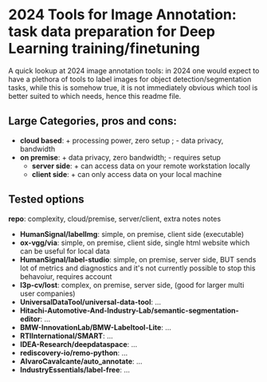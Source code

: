 # 2024 Tools for Image Annotation: task data preparation for Deep Learning training/finetuning
A quick lookup at 2024 image annotation tools: in 2024 one would expect to have a plethora of tools to label images for object detection/segmentation tasks, while this is somehow true, it is not immediately obvious which tool is better suited to which needs, hence this readme file.

## Large Categories, pros and cons:
 * **cloud based**: + processing power, zero setup ; - data privacy, bandwidth
 * **on premise**: + data privacy, zero bandwidth; - requires setup
   * **server side**: + can access data on your remote workstation locally
   * **client side**: + can only access data on your local machine
  
## Tested options

**repo**: complexity, cloud/premise, server/client, extra notes notes

*  **HumanSignal/labelImg**: simple, on premise, client side (executable)
*  **ox-vgg/via**: simple, on premise, client side, single html website which can be useful for local data
*  **HumanSignal/label-studio**: simple, on premise, server side, BUT sends lot of metrics and diagnostics and it's not currently possible to stop this behavoiur, requires account
* **l3p-cv/lost**: complex, on premise, server side, (good for larger multi user companies)
* **UniversalDataTool/universal-data-tool**: ...
* **Hitachi-Automotive-And-Industry-Lab/semantic-segmentation-editor**: ...
* **BMW-InnovationLab/BMW-Labeltool-Lite**: ...
* **RTIInternational/SMART**: ...
* **IDEA-Research/deepdataspace**: ...
* **rediscovery-io/remo-python**: ...
* **AlvaroCavalcante/auto_annotate**: ...
* **IndustryEssentials/label-free**: ...
